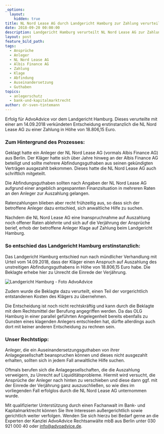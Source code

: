 ```yaml
---
_options:
  layout:
    hidden: true
title: NL Nord Lease AG durch Landgericht Hamburg zur Zahlung verurteilt
date: 2018-09-20 00:00:00
description: Landgericht Hamburg verurteilt NL Nord Lease AG zur Zahlung an Anleger
layout: post
feature_bild_path:
tags:
  - Ansprüche
  - Anleger
  - NL Nord Lease AG
  - Albis Finance AG
  - Zahlung
  - Klage
  - Abfindung
  - Auseinandersetzung
  - Guthaben
topics:
  - anlegerschutz
  - bank-und-kapitalmarktrecht
author: dr-sven-tintemann
---
```


Erfolg für AdvoAdvice vor dem Landgericht Hamburg. Dieses verurteilte mit einer am 14.09.2018 verkündeten Entscheidung erstinstanzlich die NL Nord Lease AG zu einer Zahlung in Höhe von 18.806,15 Euro. 

### Zum Hintergrund des Prozesses:

Geklagt hatte ein Anleger der NL Nord Lease AG (vormals Albis Finance AG) aus Berlin. Der Kläger hatte sich über Jahre hinweg an der Albis Finance AG beteiligt und sollte mehrere Abfindungsguthaben aus seinen gekündigten Verträgen ausgezahlt bekommen. Dieses hatte die NL Nord Lease AG auch schriftlich mitgeteilt. 

Die Abfindungsguthaben sollten nach Angaben der NL Nord Lease AG aufgrund einer angeblich angespannten Finanzsituation in mehreren Raten an den Anleger zur Auszahlung gelangen.

Ratenzahlungen blieben aber recht frühzeitig aus, so dass sich der betroffene Anleger dazu entschied, sich anwaltliche Hilfe zu suchen. 

Nachdem die NL Nord Lease AG eine Inanspruchnahme auf Auszahlung noch offener Raten ablehnte und sich auf die Verjährung der Ansprüche berief, erhob der betroffene Anleger Klage auf Zahlung beim Landgericht Hamburg. 

### So entschied das Landgericht Hamburg erstinstanzlich:

Das Landgericht Hamburg entschied nun nach mündlicher Verhandlung mit Urteil vom 14.09.2018, dass der Kläger einen Anspruch auf Auszahlung des unstreitigen Abfindungsguthabens in Höhe von 18.806,15 Euro habe. Die Beklagte erhebe hier zu Unrecht die Einrede der Verjährung. 

![Landgericht Hamburg - Foto AdvoAdvice](/uploads/lg-hamburg-außenansicht-4.JPG "Landgericht Hamburg urteilt für Anleger")

Zudem wurde die Beklagte dazu verurteilt, einen Teil der vorgerichtlich entstandenen Kosten des Klägers zu übernehmen.

Die Entscheidung ist noch nicht rechtskräftig und kann durch die Beklagte mit dem Rechtsmittel der Berufung angegriffen werden. Da das OLG Hamburg in einer parallel geführten Angelegenheit bereits ebenfalls zu Gunsten eines klagenden Anlegers entschieden hat, dürfte allerdings auch dort mit keiner anderen Entscheidung zu rechnen sein. 

### Unser Rechtstipp:

Anleger, die ein Auseinandersetzungsguthaben von ihrer Anlagegesellschaft beanspruchen können und dieses nicht ausgezahlt erhalten, sollten sich in jedem Fall anwaltliche Hilfe suchen. 

Oftmals berufen sich die Anlagegesellschaften, die die Auszahlung verweigern, zu Unrecht auf Liquiditätsprobleme. Hiermit wird versucht, die Ansprüche der Anleger nach hinten zu verschieben und diese dann ggf. mit der Einrede der Verjährung ganz auszuschließen, so wie dies im vorliegenden Fall erfolglos durch die NL Nord Lease AG unternommen wurde. 

Mit qualifizierter Unterstützung durch einen Fachanwalt im Bank- und Kapitalmarktrecht können Sie Ihre Interessen außergerichtlich sowie gerichtlich weiter verfolgen. Wenden Sie sich hierzu bei Bedarf gerne an die Experten der Kanzlei AdvoAdvice Rechtsanwälte mbB aus Berlin unter 030 921 000 40 oder info@advoadvice.de.
